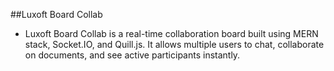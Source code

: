 ##Luxoft Board Collab

* Luxoft Board Collab is a real-time collaboration board built using MERN stack, Socket.IO, and Quill.js.
It allows multiple users to chat, collaborate on documents, and see active participants instantly.
